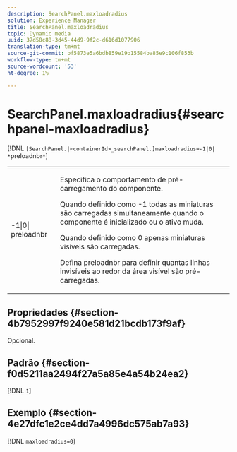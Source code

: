```yaml
---
description: SearchPanel.maxloadradius
solution: Experience Manager
title: SearchPanel.maxloadradius
topic: Dynamic media
uuid: 37d58c88-3d45-44d9-9f2c-d616d1077906
translation-type: tm+mt
source-git-commit: bf5873e5a6bdb859e19b15584ba85e9c106f853b
workflow-type: tm+mt
source-wordcount: '53'
ht-degree: 1%

---
```



# SearchPanel.maxloadradius{#searchpanel-maxloadradius}

[!DNL `[SearchPanel.|<containerId>_searchPanel.]maxloadradius=-1|0| *`preloadnbr`*`]

<table id="table_985ADD6C9BD04C629A84C9C625CCCFEB"> 
 <tbody> 
  <tr> 
   <td colname="col1"> <p><span class="codeph">-1|0|<span class="varname"> preloadnbr</span></span> </p> </td> 
   <td colname="col2"> <p>Especifica o comportamento de pré-carregamento do componente. </p> <p>Quando definido como <span class="codeph"> -1</span> todas as miniaturas são carregadas simultaneamente quando o componente é inicializado ou o ativo muda. </p> <p> Quando definido como <span class="codeph"> 0</span> apenas miniaturas visíveis são carregadas. </p> <p>Defina <span class="codeph"><span class="varname"> preloadnbr</span></span> para definir quantas linhas invisíveis ao redor da área visível são pré-carregadas. </p> </td> 
  </tr> 
 </tbody> 
</table>

## Propriedades {#section-4b7952997f9240e581d21bcdb173f9af}

Opcional.

## Padrão {#section-f0d5211aa2494f27a5a85e4a54b24ea2}

[!DNL `1`]

## Exemplo {#section-4e27dfc1e2ce4dd7a4996dc575ab7a93}

[!DNL `maxloadradius=0`]
